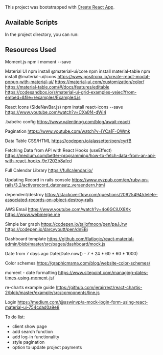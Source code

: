 This project was bootstrapped with [Create React App](https://github.com/facebook/create-react-app).

## Available Scripts

In the project directory, you can run:

## Resources Used

Moment.js
npm i moment --save

Material UI
npm install @material-ui/core
npm install material-table
npm install @material-ui/icons
https://www.positronx.io/create-react-modal-popup-with-material-ui/
https://material-ui.com/customization/color/
https://material-table.com/#/docs/features/editable
https://codesandbox.io/s/material-ui-grid-examples-yejec?from-embed=&file=/examples/Example4.js


React Icons (SideNavBar.js)
npm install react-icons --save
https://www.youtube.com/watch?v=CXa0f4-dWi4

.babelrc config
https://www.valentinog.com/blog/await-react/

Pagination
https://www.youtube.com/watch?v=IYCa1F-OWmk

Data Table CSS/HTML
https://codepen.io/alassetter/pen/cyrfB

Fetching Data from API with React Hooks (useEffect)
https://medium.com/better-programming/how-to-fetch-data-from-an-api-with-react-hooks-9e7202b8afcd

Full Calendar Library
https://fullcalendar.io/

Updating Record in rails console
https://www.xyzpub.com/en/ruby-on-rails/3.2/activerecord_datensatz_veraendern.html

dependent/destroy
https://stackoverflow.com/questions/20925494/delete-associated-records-on-object-destroy-rails

AWS Email
https://www.youtube.com/watch?v=4o6GCiUX8Xk
https://www.webmerge.me

Simple bar graph
https://codepen.io/tailofmoon/pen/paJJrw
https://codepen.io/darcyvoutt/pen/dnEBj

Dashboard template
https://github.com/flatlogic/react-material-admin/blob/master/src/pages/dashboard/mock.js

Date from 7 days ago
Date(Date.now() - 7 * 24 * 60 * 60 * 1000)

Color schemes
https://graphicmama.com/blog/website-color-schemes/

moment - date formatting
https://www.sitepoint.com/managing-dates-times-using-moment-js/

re-charts example guide
https://github.com/jerairrest/react-chartjs-2/blob/master/example/src/components/line.js

Login
https://medium.com/@aswinvp/a-mock-login-form-using-react-material-ui-754cdad0a9e8

To do list:
- client show page
- add search function
- add log-in functionality
- style pagination
- option to update project payments
<!-- - update hard-coded data on dashboard -->
<!-- - round percentages -->